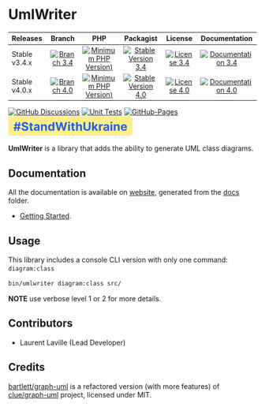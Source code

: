 <!-- markdownlint-disable MD013 -->
# UmlWriter

| Releases      |                   Branch                    |                              PHP                              |                         Packagist                         |                    License                     |                          Documentation                           |
|:--------------|:-------------------------------------------:|:-------------------------------------------------------------:|:---------------------------------------------------------:|:----------------------------------------------:|:----------------------------------------------------------------:|
| Stable v3.4.x | [![Branch 3.4][Branch_34x-img]][Branch_34x] | [![Minimum PHP Version)][PHPVersion_34x-img]][PHPVersion_34x] | [![Stable Version 3.4][Packagist_34x-img]][Packagist_34x] | [![License 3.4][License_34x-img]][License_34x] | [![Documentation 3.4][Documentation_34x-img]][Documentation_34x] |
| Stable v4.0.x | [![Branch 4.0][Branch_40x-img]][Branch_40x] | [![Minimum PHP Version)][PHPVersion_40x-img]][PHPVersion_40x] | [![Stable Version 4.0][Packagist_40x-img]][Packagist_40x] | [![License 4.0][License_40x-img]][License_40x] | [![Documentation 4.0][Documentation_40x-img]][Documentation_40x] |

[Branch_34x-img]: https://img.shields.io/badge/branch-3.4-orange
[Branch_34x]: https://github.com/llaville/umlwriter/tree/3.4
[PHPVersion_34x-img]: https://img.shields.io/packagist/php-v/bartlett/umlwriter/3.4.0
[PHPVersion_34x]: https://www.php.net/supported-versions.php
[Packagist_34x-img]: https://img.shields.io/badge/packagist-v3.4.0-blue
[Packagist_34x]: https://packagist.org/packages/bartlett/umlwriter
[License_34x-img]: https://img.shields.io/packagist/l/bartlett/umlwriter
[License_34x]: https://github.com/llaville/umlwriter/blob/3.4/LICENSE
[Documentation_34x-img]: https://img.shields.io/badge/documentation-v3.4-green
[Documentation_34x]: https://github.com/llaville/umlwriter/tree/3.4/docs

[Branch_40x-img]: https://img.shields.io/badge/branch-4.0-orange
[Branch_40x]: https://github.com/llaville/umlwriter/tree/4.0
[PHPVersion_40x-img]: https://img.shields.io/packagist/php-v/bartlett/umlwriter/4.0.0
[PHPVersion_40x]: https://www.php.net/supported-versions.php
[Packagist_40x-img]: https://img.shields.io/badge/packagist-v4.0.0-blue
[Packagist_40x]: https://packagist.org/packages/bartlett/umlwriter
[License_40x-img]: https://img.shields.io/packagist/l/bartlett/umlwriter
[License_40x]: https://github.com/llaville/umlwriter/blob/4.0/LICENSE
[Documentation_40x-img]: https://img.shields.io/badge/documentation-v4.0-green
[Documentation_40x]: https://github.com/llaville/umlwriter/tree/4.0/docs

[![GitHub Discussions](https://img.shields.io/github/discussions/llaville/umlwriter)](https://github.com/llaville/umlwriter/discussions)
[![Unit Tests](https://github.com/llaville/umlwriter/actions/workflows/unit-tests.yaml/badge.svg)](https://github.com/llaville/umlwriter/actions/workflows/unit-tests.yaml)
[![GitHub-Pages](https://github.com/llaville/umlwriter/actions/workflows/gh-pages.yml/badge.svg)](https://github.com/llaville/umlwriter/actions/workflows/gh-pages.yml)
[![StandWithUkraine](https://raw.githubusercontent.com/vshymanskyy/StandWithUkraine/main/badges/StandWithUkraine.svg)](https://github.com/vshymanskyy/StandWithUkraine/blob/main/docs/README.md)

**UmlWriter** is a library that adds the ability to generate UML class diagrams.

## Documentation


All the documentation is available on [website](https://llaville.github.io/umlwriter/4.0),
generated from the [docs](https://github.com/llaville/umlwriter/tree/4.0/docs) folder.

* [Getting Started](docs/getting-started.md).

## Usage

This library includes a console CLI version with only one command: `diagram:class`

```bash
bin/umlwriter diagram:class src/
```

**NOTE** use verbose level 1 or 2 for more details.

## Contributors

- Laurent Laville (Lead Developer)

## Credits

[bartlett/graph-uml](https://github.com/llaville/graph-uml) is a refactored version (with more features) of [clue/graph-uml](https://github.com/clue/graph-uml) project, licensed under MIT.
